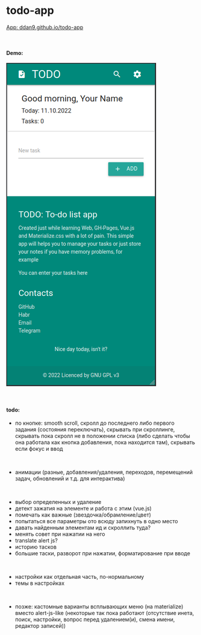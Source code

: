 # todo-app

[App: ddan9.github.io/todo-app](https://ddan9.github.io/todo-app)

<br/>

#### Demo:

![Demo](demo.png)

<br/>

#### todo:

- по кнопке: smooth scroll, скролл до последнего либо первого задания (состояния переключать), скрывать при скроллинге, скрывать пока скролл не в положении списка (либо сделать чтобы она работала как кнопка добавления, пока находится там), скрывать если фокус и ввод

<br/>

- анимации (разные, добавления/удаления, переходов, перемещений задач, обновлений и т.д. для интерактива)

<br/>

- выбор определенных и удаление
- детект зажатия на элементе и работа с этим (vue.js)
- помечать как важные (звездочка/обрамление/цвет)
- попытаться все параметры ото всюду запихнуть в одно место
- давать найденным элементам ид и скроллить туда?
- менять совет при нажатии на него
- translate alert js?
- историю тасков
- большие таски, разворот при нажатии, форматирование при вводе

<br/>

- настройки как отдельная часть, по-нормальному
- темы в настройках

<br/>

- позже: кастомные варианты всплывающих меню (на materialize) вместо alert-js-like (некоторые так пока работают (отсутствие инета, поиск, настройки, вопрос перед удалением(и), смена имени, редактор записей))
